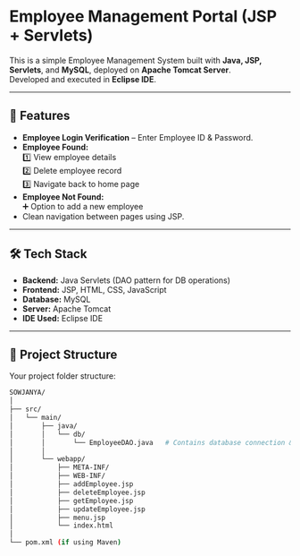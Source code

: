 # Employee Management Portal (JSP + Servlets)

This is a simple Employee Management System built with **Java, JSP, Servlets**, and **MySQL**, deployed on **Apache Tomcat Server**.  
Developed and executed in **Eclipse IDE**.

---

## 🚀 Features

- **Employee Login Verification** – Enter Employee ID & Password.
- **Employee Found:**  
  1️⃣ View employee details  
  2️⃣ Delete employee record  
  3️⃣ Navigate back to home page  
- **Employee Not Found:**  
  ➕ Option to add a new employee  
- Clean navigation between pages using JSP.

---

## 🛠 Tech Stack

- **Backend:** Java Servlets (DAO pattern for DB operations)  
- **Frontend:** JSP, HTML, CSS, JavaScript  
- **Database:** MySQL  
- **Server:** Apache Tomcat  
- **IDE Used:** Eclipse IDE  

---

## 📂 Project Structure

Your project folder structure:

```bash
SOWJANYA/
│
├── src/
│   └── main/
│       ├── java/
│       │   └── db/
│       │       └── EmployeeDAO.java   # Contains database connection & employee CRUD operations
│       │
│       └── webapp/
│           ├── META-INF/
│           ├── WEB-INF/
│           ├── addEmployee.jsp
│           ├── deleteEmployee.jsp
│           ├── getEmployee.jsp
│           ├── updateEmployee.jsp
│           ├── menu.jsp
│           └── index.html
│
└── pom.xml (if using Maven)
